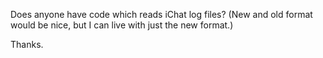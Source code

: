 Does anyone have code which reads iChat log files? (New and old format would be nice, but I can live with just the new format.)

Thanks.